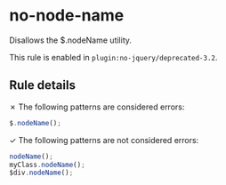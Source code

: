 # no-node-name

Disallows the $.nodeName utility.

This rule is enabled in `plugin:no-jquery/deprecated-3.2`.

## Rule details

✗ The following patterns are considered errors:
```js
$.nodeName();
```

✓ The following patterns are not considered errors:
```js
nodeName();
myClass.nodeName();
$div.nodeName();
```
